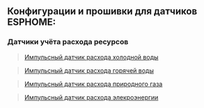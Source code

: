 ## Конфигурации и прошивки для датчиков ESPHOME:
### Датчики учёта расхода ресурсов
> [Импульсный датчик расхода холодной воды](https://github.com/m47ru/esphome-sensors/tree/main/consumption/cold-water-impulse-meter)

> [Импульсный датчик расхода горячей воды](https://github.com/m47ru/esphome-sensors/tree/main/consumption/hot-water-impulse-meter)

> [Импульсный датчик расхода природного газа](https://github.com/m47ru/esphome-sensors/tree/main/consumption/gas-impulse-meter)

> [Импульсный датчик расхода элекроэнергии](https://github.com/m47ru/esphome-sensors/tree/main/consumption/electricity-impulse-meter)



